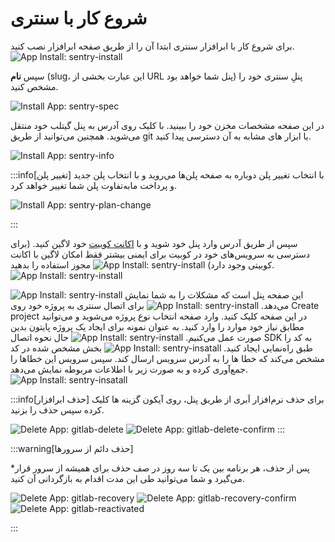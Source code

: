 # شروع کار با سنتری

برای شروع کار با ابرافزار سنتری ابتدا آن را از طریق صفحه ابرافزار نصب کنید.
![App Install: sentry-install](../img/sentry-install.png)

سپس **نام** (slug، این عبارت بخشی از URL پنل شما خواهد بود) پنلِ سنتری خود را مشخص کنید.

![Install App: sentry-spec](../img/sentry-spec.png)

در این صفحه مشخصات مخزن خود را ببینید. با کلیک روی آدرس به پنل گیتلب خود منتقل می‌شوید. همچنین می‌توانید از طریق git یا ابزار های مشابه به آن دسترسی پیدا کنید.

![Install App: sentry-info](../img/sentry-overview.png)

:::info[تغییر پلن]
با انتخاب تغییر پلن دوباره به صفحه پلن‌ها می‌روید و با انتخاب پلن جدید و پرداخت مابه‌تفاوت پلن شما تغییر خواهد کرد.

![Install App: sentry-plan-change](../img/gitlab-plan-change.png)

:::

سپس از طریق آدرس وارد پنل خود شوید و با [اکانت کوبیت](../../../account/) خود لاگین کنید. (برای دسترسی به سرویس‌های خود در کوبیت برای ایمنی بیشتر فقط امکان لاگین با اکانت کوبیتی وجود دارد)
![App Install: sentry-install](../img/sentry-login.png)
مجوز استفاده را بدهید.
![App Install: sentry-install](../img/sentry-login-oauth.png)

![App Install: sentry-install](../img/sentry-login-access.png)
این صفحه پنل است که مشکلات را به شما نمایش می‌دهد.
![App Install: sentry-install](../img/sentry-panel.png)
برای اتصال سنتری به پروژه خود روی Create project در این صفحه کلیک کنید. وارد صفحه انتخاب نوع پروژه می‌شوید و می‌توانید مطابق نیاز خود موارد را وارد کنید. به عنوان نمونه برای ایجاد یک پروژه پایتون بدین صورت عمل می‌کنیم.
![App Install: sentry-install](../img/sentry-new-proj-sample.png)
حال نحوه اتصال SDK به کد را طبق راه‌نمایی ایجاد کنید.
![App Install: sentry-insatall](../img/sentry-new-proj-sdk.png)
بخش مشخص شده در کد مشخص می‌کند که خطا ها را به آدرس سرویس ارسال کند. سپس سرویس این خطاها را جمع‌آوری کرده و به صورت زیر با اطلاعات مربوطه نمایش می‌دهد.
![App Install: sentry-insatall](../img/sentry-sample-issue-log.png)

:::info[حذف ابرافزار]
برای حذف نرم‌افزار اَبری از طریق پنل، روی آیکون گزینه ها کلیک کرده سپس حذف را بزنید.

![Delete App: gitlab-delete](../img/gitlab-delete.png)
![Delete App: gitlab-delete-confirm](../img/gitlab-delete-confirm.png)
:::

:::warning[حذف دائم از سرورها]

\*پس از حذف، هر برنامه بین یک تا سه روز در صف حذف برای همیشه از سرور قرار می‌گیرد و شما می‌توانید طی این مدت اقدام به بازگردانی آن کنید.

![Delete App: gitlab-recovery](../img/gitlab-recovery.png)
![Delete App: gitlab-recovery-confirm](../img/gitlab-recovery-confirm.png)
![Delete App: gitlab-reactivated](../img/gitlab-reactivated.png)

:::
